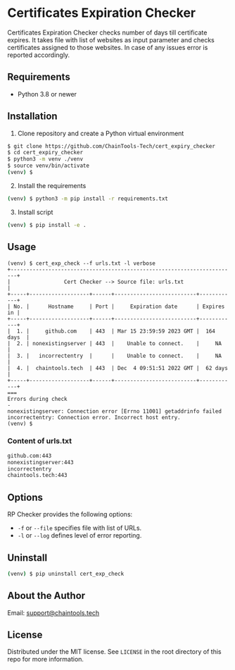 # Certificates Expiration Checker

Certificates Expiration Checker checks number of days till certificate expires. 
It takes file with list of websites as input parameter and checks certificates assigned to those websites.
In case of any issues error is reported accordingly.

## Requirements
 - Python 3.8 or newer

## Installation

1. Clone repository and create a Python virtual environment
```bash
$ git clone https://github.com/ChainTools-Tech/cert_expiry_checker
$ cd cert_expiry_checker
$ python3 -m venv ./venv
$ source venv/bin/activate
(venv) $
```

2. Install the requirements
```bash
(venv) $ python3 -m pip install -r requirements.txt
```

3. Install script
```bash
(venv) $ pip install -e .
```

## Usage

```
(venv) $ cert_exp_check --f urls.txt -l verbose
+------------------------------------------------------------------------+
|                 Cert Checker --> Source file: urls.txt                 |
+-----+-------------------+------+--------------------------+------------+
| No. |      Hostname     | Port |     Expiration date      | Expires in |
+-----+-------------------+------+--------------------------+------------+
|  1. |     github.com    | 443  | Mar 15 23:59:59 2023 GMT |  164 days  |
|  2. | nonexistingserver | 443  |    Unable to connect.    |     NA     |
|  3. |   incorrectentry  |      |    Unable to connect.    |     NA     |
|  4. |  chaintools.tech  | 443  | Dec  4 09:51:51 2022 GMT |  62 days   |
+-----+-------------------+------+--------------------------+------------+
===
Errors during check
-
nonexistingserver: Connection error [Errno 11001] getaddrinfo failed
incorrectentry: Connection error. Incorrect host entry.
(venv) $
```

### Content of urls.txt
```bash
github.com:443                                                                                                                                                                                                                                                                                                         
nonexistingserver:443
incorrectentry
chaintools.tech:443
```

## Options

RP Checker provides the following options:

- `-f` or `--file` specifies file with list of URLs.
- `-l` or `--log` defines level of error reporting.


## Uninstall
```bash
(venv) $ pip uninstall cert_exp_check
```

## About the Author

Email: support@chaintools.tech

## License

Distributed under the MIT license. See `LICENSE` in the root directory of this repo for more information.

